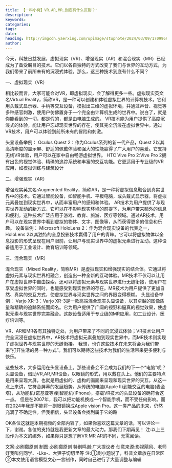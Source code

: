 ```yaml
---
title: 【一科小树】VR,AR,MR…到底有什么区别？ⁿ
description: 
keywords: 
categories: 
tags: 
date: 
headimg: http://imgcdn.yaerxing.com/upimage/stupnote/2024/03/09/1709969148_12009103_6774.jpg
author: 
---
```

今天，科技日益发展，虚拟现实（VR）、增强现实（AR）和混合现实（MR）已经成为了备受瞩目的技术。它们以各自独特的方式改变了我们与世界的互动方式，为我们带来了前所未有的沉浸式体验。那么，这三种技术到底有什么不同？

一、虚拟现实（VR）

相比较而言，大家可能会对VR，即虚拟现实，会了解得更多一些。虚拟现实英文名Virtual Reality，简称VR，是一种可以创建和体验虚拟世界的计算机技术。它利用头戴式显示器、手柄等交互设备，模拟出三维的虚拟环境，并通过声音、视觉等多种感官刺激，使用户仿佛置身于一个完全由计算机生成的世界中。说白了，就是你能看到的一切，都是假的，都是由电脑生成的。
VR技术能为用户提供了高度沉浸式的体验，能让用户忘却现实世界的存在，使其完全沉浸在虚拟世界中。通过VR技术，用户可以体验到前所未有的冒险和刺激。

头显设备举例：
Oculus Quest 2：作为Oculus系列的新一代产品，Quest 2以其高清晰度的显示屏、舒适的佩戴体验和强大的性能赢得了广大用户的喜爱。它支持无线VR体验，用户可以在家中自由畅游虚拟世界。
HTC Vive Pro 2:Vive Pro 2拥有出色的视觉体验、精确的追踪系统和丰富的交互功能。它更适用于专业级的VR应用，如模拟训练与建筑设计

二、增强现实（AR）

增强现实英文名:Augmented Reality，简称AR，是一种将虚拟信息融合到真实世界中的技术。它通过智能设备，如智能手机、平板电脑，或头戴式显示器，将虚拟元素叠加到现实世界中，从而丰富用户的感知和体验。
AR技术为用户提供了与现实世界互动的新方式，它可以在不影响现实环境的前提下，为用户带来额外的信息和便利。这种技术广泛应用于游戏、教育、旅游、医疗等领域。通过AR技术，用户可以在现实世界中看到虚拟的物体、文字、图像等，从而获得更多的信息和乐趣。
设备举例：
Microsoft HoloLens 2：作为混合现实设备的代表之一，HoloLens 2以其独特的全息投影技术赢得了用户的青睐。它可以将虚拟物体以全息投影的形式呈现在用户眼前，让用户与现实世界中的虚拟元素进行互动。这种设备适用于工业设计、教育培训等领域。

三、混合现实（MR）

混合现实（Mixed Reality，简称MR）是虚拟现实和增强现实的结合体。它通过将虚拟元素与现实世界相融合，创造出一种全新的互动体验。MR技术不仅可以让用户在虚拟世界中自由探索，还可以将虚拟元素与现实世界进行无缝衔接，使用户在享受虚拟世界的同时，也能感受到现实世界的存在。MR技术为用户提供了更加自然、真实的交互方式，使虚拟世界与现实世界之间的界限变得模糊。
头显设备举例：
Varjo XR-3：Varjo XR-3是一款高端混合现实头显设备，以其卓越的图像质量和精确的追踪系统而闻名。它为用户提供了广阔的视野和逼真的视觉效果，使虚拟元素与现实世界完美融合。这款设备适用于专业级的MR应用，如工业设计、医疗培训等。

VR、AR和MR各有其独特之处，为用户带来了不同的沉浸式体验；VR技术让用户完全沉浸在虚拟世界中，AR技术将虚拟元素叠加到现实世界中，而MR技术则实现了虚拟世界与现实世界的无缝衔接。
我想，也许这些技术在未来将会为我们带来“打开生活的另一种方式”。我们可以期待这些技术为我们的生活带来更多便利与快乐。



这些技术，大多运用在头显设备上。那些设备会不会成为我们的下一个“电脑”呢？
头显设备，借助VR,AR,MR设备，以眼镜的形式，用以戴在头上。他们的主要特点是用来呈现大屏，也就是用虚拟的、虚构的画面来呈现和现实世界的交互。从这一点上来讲，它符合屏幕的发展趋势。从传统的电脑(Apple Ⅱ)到能交互的电脑(麦金塔)，从功能机(诺基亚等)到智能机(iPhone)，搭载VR技术的头显设备的确符合这一点。
但是在2007年，我可以把功能机换成一个智能手机，而不受任何影响。而在2024年我却不能将一副眼镜换成Apple vision Pro。这一类产品的未来，仍然充满了不确定性。但我相信，头显设备会找到属于它的路




OK各位这就是本期视频的全部内容了，如果你喜欢这篇文章的话，可以评论一下，谢谢。各位的支持就是我更新文章的最大动力。那我们下期再见！
注:以上三段作为本文的编外，如果你只是想了解VR MR AR的不同，无需阅读。

文案:必刷禵原创
制图:必刷禵原创
特别鸣谢:广大提议者
创意来源:影视飓风、老师好我叫何同学、-Lks-、大狸子切切里等
注:①刷小题说了，科普文章放在日常区
②本文使用语言模型文心一言制作，同时自己进行了大量调整与编辑